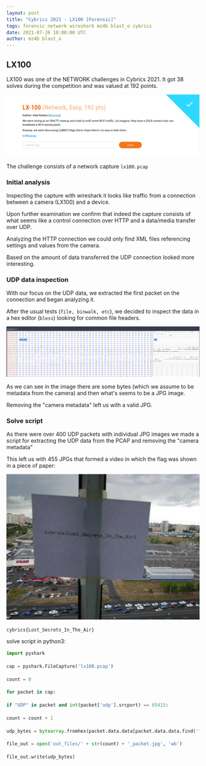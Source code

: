 ```yaml
---
layout: post
title: "Cybrics 2021 - LX100 [Forensic]"
tags: forensic network wireshark mz4b blast_o cybrics
date: 2021-07-26 18:00:00 UTC
author: mz4b blast_o
---
```


## LX100

LX100 was one of the NETWORK challenges in Cybrics 2021. It got 38 solves during the competition and was valued at 192 points.

![task_desc.png](task_desc.png)

The challenge consists of a network capture `lx100.pcap`

### Initial analysis

Inspecting the capture with wireshark it looks like traffic from a connection between a camera (LX100) and a device.

Upon further examination we confirm that indeed the capture consists of what seems like a control connection over HTTP and a data/media transfer over UDP.

Analyzing the HTTP connection we could only find XML files referencing settings and values from the camera.

Based on the amount of data transferred the UDP connection looked more interesting.

### UDP data inspection

With our focus on the UDP data, we extracted the first packet on the connection  and began analyzing it.

After the usual tests (`file, binwalk, etc`), we decided to inspect the data in a hex editor (`bless`) looking for common file headers.

![bless.png](bless.png)

As we can see in the image there are some bytes (which we assume to be metadata from the camera) and then what's seems to be a JPG image.

Removing the "camera metadata" left us with a valid JPG.

### Solve script

As there were over 400 UDP packets with individual JPG images we made a script for extracting the UDP data from the PCAP and removing the "camera metadata"

This left us with 455 JPGs that formed a video in which the flag was shown in a piece of paper:

![flag.png](flag.png)

`cybrics{Lost_Secrets_In_The_Air}`


solve script in python3:
```python
import pyshark

cap = pyshark.FileCapture('lx100.pcap')

count = 0  

for packet in cap:

if "UDP" in packet and int(packet['udp'].srcport) == 65415:

count = count + 1

udp_bytes = bytearray.fromhex(packet.data.data[packet.data.data.find('ffd8ffdb'):])

file_out = open('out_files/' + str(count) + '_packet.jpg', 'wb')

file_out.write(udp_bytes)
```

